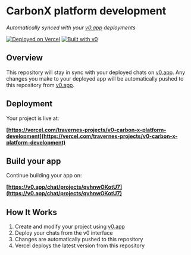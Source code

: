 # CarbonX platform development

*Automatically synced with your [v0.app](https://v0.app) deployments*

[![Deployed on Vercel](https://img.shields.io/badge/Deployed%20on-Vercel-black?style=for-the-badge&logo=vercel)](https://vercel.com/travernes-projects/v0-carbon-x-platform-development)
[![Built with v0](https://img.shields.io/badge/Built%20with-v0.app-black?style=for-the-badge)](https://v0.app/chat/projects/qvhnwOKotU7)

## Overview

This repository will stay in sync with your deployed chats on [v0.app](https://v0.app).
Any changes you make to your deployed app will be automatically pushed to this repository from [v0.app](https://v0.app).

## Deployment

Your project is live at:

**[https://vercel.com/travernes-projects/v0-carbon-x-platform-development](https://vercel.com/travernes-projects/v0-carbon-x-platform-development)**

## Build your app

Continue building your app on:

**[https://v0.app/chat/projects/qvhnwOKotU7](https://v0.app/chat/projects/qvhnwOKotU7)**

## How It Works

1. Create and modify your project using [v0.app](https://v0.app)
2. Deploy your chats from the v0 interface
3. Changes are automatically pushed to this repository
4. Vercel deploys the latest version from this repository
